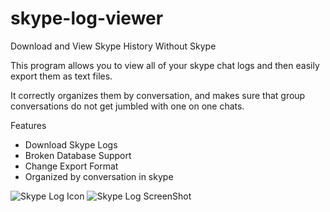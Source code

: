# skype-log-viewer
Download and View Skype History Without Skype 

This program allows you to view all of your skype chat logs and then easily export them as text files.

It correctly organizes them by conversation, and makes sure that group conversations do not get jumbled with one on one chats.

Features
  * Download Skype Logs
  * Broken Database Support
  * Change Export Format
  * Organized by conversation in skype
  
![Skype Log Icon](/Images/SkypeLogLGG.png?raw=true "Skype Log Icon")
![Skype Log ScreenShot](/Images/ScreenShot1.jpg?raw=true "Skype Log ScreenShot")
